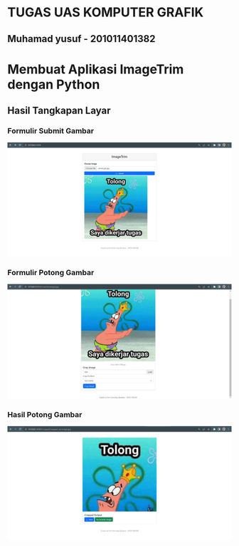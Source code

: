 # TUGAS UAS KOMPUTER GRAFIK
## Muhamad yusuf - 201011401382

# Membuat Aplikasi ImageTrim dengan Python

## Hasil Tangkapan Layar
### Formulir Submit Gambar
![enter image description here](https://github.com/ignabenz/tugas-uas-komgraf/blob/main/assets/form.jpg?raw=true)
### Formulir Potong Gambar
![enter image description here](https://github.com/ignabenz/tugas-uas-komgraf/blob/main/assets/crop.jpg?raw=true)
### Hasil Potong Gambar
![enter image description here](https://github.com/ignabenz/tugas-uas-komgraf/blob/main/assets/result.jpg?raw=true)
